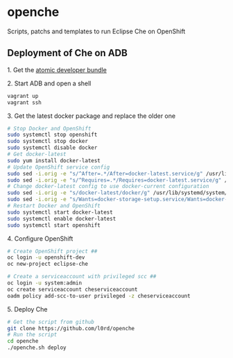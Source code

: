 # openche
Scripts, patchs and templates to run Eclipse Che on OpenShift

## Deployment of Che on ADB 

1\. Get the [atomic developer bundle](https://github.com/projectatomic/adb-atomic-developer-bundle#how-do-i-install-and-run-adb)

2\. Start ADB and open a shell

```sh
vagrant up
vagrant ssh
```

3\. Get the latest docker package and replace the older one

```sh
# Stop Docker and OpenShift
sudo systemctl stop openshift
sudo systemctl stop docker
sudo systemctl disable docker
# Get docker-latest
sudo yum install docker-latest
# Update OpenShift service config
sudo sed -i.orig -e "s/^After=.*/After=docker-latest.service/g" /usr/lib/systemd/system/openshift.service
sudo sed -i.orig -e "s/^Requires=.*/Requires=docker-latest.service/g" /usr/lib/systemd/system/openshift.service
# Change docker-latest config to use docker-current configuration
sudo sed -i.orig -e "s/docker-latest/docker/g" /usr/lib/systemd/system/docker-latest.service
sudo sed -i.orig -e "s/Wants=docker-storage-setup.service/Wants=docker-latest-storage-setup.service/g" /usr/lib/systemd/system/docker-latest.service
# Restart Docker and OpenShift
sudo systemctl start docker-latest
sudo systemctl enable docker-latest
sudo systemctl start openshift
```

4\. Configure OpenShift

```sh
# Create OpenShift project ##
oc login -u openshift-dev
oc new-project eclipse-che

# Create a serviceaccount with privileged scc ##
oc login -u system:admin
oc create serviceaccount cheserviceaccount
oadm policy add-scc-to-user privileged -z cheserviceaccount
```

5\. Deploy Che

```sh
# Get the script from github
git clone https://github.com/l0rd/openche
# Run the script
cd openche
./openche.sh deploy
```
